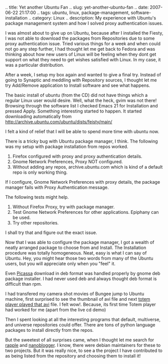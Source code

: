 .. title: Yet another Ubuntu Fan
.. slug: yet-another-ubuntu-fan
.. date: 2007-06-22 21:17:00
.. tags: ubuntu, linux, package-management, software-installation
.. category: Linux
.. description: My experience with Ubuntu's package management system and how I solved proxy authentication issues.

I was almost about to give up on Ubuntu, because after I installed the Fiesty, I was not able to download the packages from Repositories due to some proxy authentication issue. Tried various things for a week and when could not go any step further, I had thought let me get back to Fedora and was thinking about how new users of Linux will be feeling when they dont get support on what they need to get wishes satisfied with Linux. In my case, it was a particular distribution.

After a week, I setup my box again and wanted to give a final try. Instead of going to Synaptic and meddling with Repository sources, I thought let me try Add/Remove application to Install software and see what happens.

The basic install of ubuntu (from the CD) did not have things which a regular Linux user would desire. Well, what the heck, gvim was not there! Browsing through the software list I checked Emacs 21 for Installation and pressed Apply. Something interesting started to happen. It started downloading automatically from http://archive.ubuntu.com/ubuntu/dists/feisty/main/

I felt a kind of relief that I will be able to spend more time with ubuntu now.

There is a tricky bug with Ubuntu package manager, I think. The following was my setup with package installation from repos worked.

1) Firefox configured with proxy and proxy authentication details.
2) Gnome Network Preferences, Proxy NOT configured.
3) Without adding any repos, archive.ubuntu.com which is kind of a default repo is only working thing.

If I configure, Gnome Network Preferences with proxy details, the package manager fails with Proxy Authentication message.

The following tests might help.

1) Without Firefox Proxy, try with package manager.
2) Test Gnome Network Preferences for other applications. Epiphany can be used.
3) Try other repositories.

I shall try that and figure out the exact issue.

Now that I was able to configure the package manager, I got a wealth of neatly arranged package to choose from and Install. The Installation procedure was totally homogeneous. Neat, easy is what I can say of Ubuntu. Hey, you might hear those two words from many of the Ubuntu users, but you will appreciate only when you "feel" it.

Even [Picassa](http://picasa.google.com/linux/download.html) download in deb format was handled properly by gnome deb package installer. I had never used deb and always thought deb format is difficult than rpm.

I had transfered my camera shot movies of Bungee jump to Ubuntu machine, first surprised to see the thumbnail of avi file and next [totem player played that avi](http://orsenthil.blogspot.com/2005/10/tried-new-default-apps-with-linux.html) file. I felt wow!. Because, its first time Totem player had worked for me (apart from the live cd demo)

Then I spent looking at all the interesting programs that default, multiverse, and universe repositories could offer. There are tons of python language packages to install directly from the repos.

But the sweetest of all surprises came, when I thought let me search for [rapple](http://rapple.sourceforge.net/) and [nanoblogger](http://nanoblogger.sourceforge.net/). I know, there were debian maintainers for these to two projects. But it was really nice, to see a the project I have contributed to as being listed from the repository and choosing them to install it!
